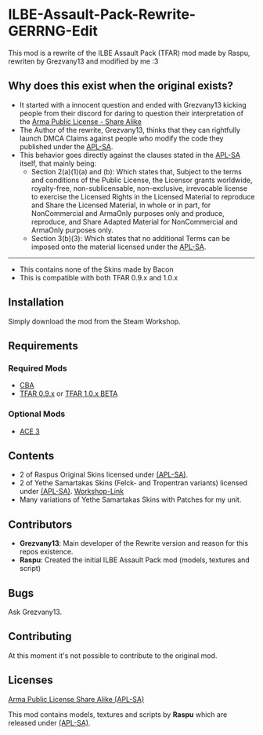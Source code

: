 # ILBE-Assault-Pack-Rewrite-GERRNG-Edit

This mod is a rewrite of the ILBE Assault Pack (TFAR) mod made by Raspu, rewriten by Grezvany13 and modified by me :3

## Why does this exist when the original exists?
* It started with a innocent question and ended with Grezvany13 kicking people from their discord for daring to question their interpretation of the [Arma Public License - Share Alike](https://www.bohemia.net/community/licenses/arma-public-license-share-alike)
* The Author of the rewrite, Grezvany13, thinks that they can rightfully launch DMCA Claims against people who modify the code they published under the [APL-SA](https://www.bohemia.net/community/licenses/arma-public-license-share-alike).
* This behavior goes directly against the clauses stated in the [APL-SA](https://www.bohemia.net/community/licenses/arma-public-license-share-alike) itself, that mainly being:
  *  Section 2(a)(1)(a) and (b): Which states that, Subject to the terms and conditions of the Public License, the Licensor grants worldwide, royalty-free, non-sublicensable, non-exclusive, irrevocable license to exercise the Licensed Rights in the Licensed Material to reproduce and Share the Licensed Material, in whole or in part, for NonCommercial and ArmaOnly purposes only and produce, reproduce, and Share Adapted Material for NonCommercial and ArmaOnly purposes only.
  *  Section 3(b)(3): Which states that no additional Terms can be imposed onto the material licensed under the [APL-SA](https://www.bohemia.net/community/licenses/arma-public-license-share-alike).

---
* This contains none of the Skins made by Bacon
* This is compatible with both TFAR 0.9.x and 1.0.x

## Installation

Simply download the mod from the Steam Workshop.

## Requirements

### Required Mods
* [CBA](https://steamcommunity.com/sharedfiles/filedetails/?id=909547724)
* [TFAR 0.9.x](https://steamcommunity.com/sharedfiles/filedetails/?id=620019431) or [TFAR 1.0.x BETA](https://steamcommunity.com/sharedfiles/filedetails/?id=894678801)

### Optional Mods
* [ACE 3](https://steamcommunity.com/sharedfiles/filedetails/?id=463939057)

## Contents
* 2 of Raspus Original Skins licensed under [(APL-SA)](https://www.bohemia.net/community/licenses/arma-public-license-share-alike).
* 2 of Yethe Samartakas Skins (Felck- and Tropentran variants) licensed under [(APL-SA)](https://www.bohemia.net/community/licenses/arma-public-license-share-alike). [Workshop-Link](https://steamcommunity.com/sharedfiles/filedetails/?id=1957483662)
* Many variations of Yethe Samartakas Skins with Patches for my unit.

## Contributors
* **Grezvany13**: Main developer of the Rewrite version and reason for this repos existence.
* **Raspu**: Created the initial ILBE Assault Pack mod (models, textures and script)

## Bugs
Ask Grezvany13.

## Contributing
At this moment it's not possible to contribute to the original mod.

## Licenses
[Arma Public License Share Alike (APL-SA)](https://www.bohemia.net/community/licenses/arma-public-license-share-alike)

This mod contains models, textures and scripts by **Raspu** which are released under [(APL-SA)](https://www.bohemia.net/community/licenses/arma-public-license-share-alike).
